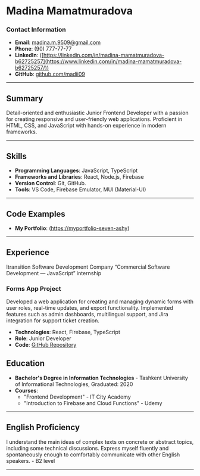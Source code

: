 # Madina Mamatmuradova

### Contact Information
- **Email**: madina.m.9509@gmail.com
- **Phone**: (90) 777-77-77
- **LinkedIn**: ([https://linkedin.com/in/madina-mamatmuradova-b62725257](https://www.linkedin.com/in/madina-mamatmuradova-b62725257/))
- **GitHub**: [github.com/madii09](https://github.com/madii09)

---

## Summary
Detail-oriented and enthusiastic Junior Frontend Developer with a passion for creating responsive and user-friendly web applications. Proficient in HTML, CSS, and JavaScript with hands-on experience in modern frameworks. 

---

## Skills
- **Programming Languages**: JavaScript, TypeScript
- **Frameworks and Libraries**: React, Node.js, Firebase
- **Version Control**: Git, GitHub.
- **Tools**: VS Code, Firebase Emulator, MUI (Material-UI)

---

## Code Examples
 - **My Portfolio**: ([https://myportfolio-seven-ashy](https://myportfolio-seven-ashy.vercel.app/))

---

## Experience
Itransition Software Development Company
“Commercial Software Development — JavaScript” internship
### Forms App Project
Developed a web application for creating and managing dynamic forms with user roles, real-time updates, and export functionality. Implemented features such as admin dashboards, multilingual support, and Jira integration for support ticket creation. 
- **Technologies**: React, Firebase, TypeScript
- **Role**: Junior Developer
- **Code**: [GitHub Repository](https://github.com/madii09/forms-app)

## Education
- **Bachelor's Degree in Information Technologies** - Tashkent University of Informational Technologies, Graduated: 2020
- **Courses**: 
  - "Frontend Development" - IT City Academy
  - "Introduction to Firebase and Cloud Functions" - Udemy

---

## English Proficiency
I understand the main ideas of complex texts on concrete or abstract topics, including some technical discussions. Express myself fluently and spontaneously enough to comfortably communicate with other English speakers. - B2 level

---


